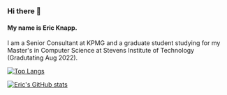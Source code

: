 ### Hi there 👋

#### My name is Eric Knapp. 

I am a Senior Consultant at KPMG and a graduate student studying for my Master's in Computer Science at Stevens Institute of Technology (Gradutating Aug 2022). 

[![Top Langs](https://github-readme-stats.vercel.app/api/top-langs/?username=Eric-Knapp&layout=compact)](https://github.com/Eric-Knapp/github-readme-stats)

[![Eric's GitHub stats](https://github-readme-stats.vercel.app/api?username=Eric-Knapp)](https://github.com/Eric-Knapp/github-readme-stats)

